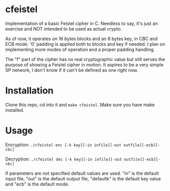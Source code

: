 # cfeistel
Implementation of a basic Feistel cipher in C. Needless to say, it's just an exercise and NOT intended to be used as actual crypto.

As of now, it operates on 16 bytes blocks and an 8 bytes key, in CBC and ECB mode. '0' padding is applied both to blocks and key if needed. I plan on implementing more modes of operation and a proper padding handling.

The "f" part of the cipher has no real cryptographic value but still serves the purpose of showing a Feistel cipher in motion. It aspires to be a very simple SP network, I don't know if it can't be defined as one right now.

# Installation
Clone this repo, cd into it and `make cfeistel`. Make sure you have make installed.

# Usage
Encryption:
`./cfeistel enc [-k key][-in infile][-out outfile][-ecb][-cbc]`

Decryption:
`./cfeistel dec [-k key][-in infile][-out outfile][-ecb][-cbc]`

If parameters are not specified default values are used. 
"in" is the default input file, "out" is the default output file, "defaultk" is the default key value and "ecb" is the default mode.
